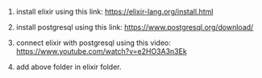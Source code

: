 1. install elixir using this link: https://elixir-lang.org/install.html

2. install postgresql using this link: https://www.postgresql.org/download/

3. connect elixir with postgresql using this video: https://www.youtube.com/watch?v=e2HO3A3n3Ek

4. add above folder in elixir folder.
